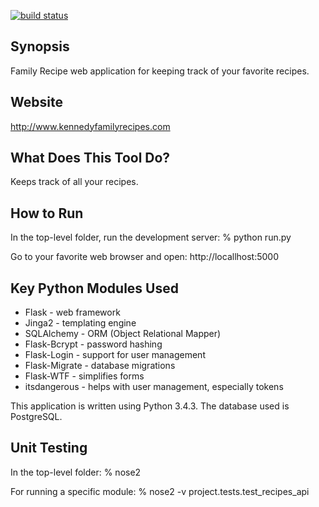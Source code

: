 [![build status](https://gitlab.com/patkennedy79/flask_recipe_app/badges/master/build.svg)](https://gitlab.com/patkennedy79/flask_recipe_app/commits/master)

## Synopsis

Family Recipe web application for keeping track of your favorite recipes.

## Website
http://www.kennedyfamilyrecipes.com

## What Does This Tool Do?
Keeps track of all your recipes.

## How to Run

In the top-level folder, run the development server:
    % python run.py

Go to your favorite web browser and open:
    http://locallhost:5000

## Key Python Modules Used

- Flask - web framework
- Jinga2 - templating engine
- SQLAlchemy - ORM (Object Relational Mapper)
- Flask-Bcrypt - password hashing
- Flask-Login - support for user management
- Flask-Migrate - database migrations
- Flask-WTF - simplifies forms
- itsdangerous - helps with user management, especially tokens

This application is written using Python 3.4.3.  The database used is PostgreSQL.

## Unit Testing

In the top-level folder:
    % nose2

For running a specific module:
    % nose2 -v project.tests.test_recipes_api